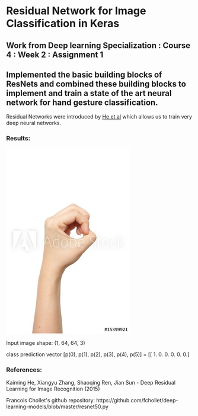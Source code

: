 # Residual Network for Image Classification in Keras

## Work from Deep learning Specialization : Course 4 : Week 2 : Assignment 1

## Implemented the basic building blocks of ResNets and combined these building blocks to implement and train a state of the art neural network for hand gesture classification.

Residual Networks were introduced by [He et al](https://arxiv.org/pdf/1512.03385.pdf) which allows us to train very deep neural networks.

### Results:

![](0.jpg)

<p> Input image shape: (1, 64, 64, 3) <br>
<p> class prediction vector [p(0), p(1), p(2), p(3), p(4), p(5)] = 
[[ 1.  0.  0.  0.  0.  0.] <br>



### References:

<p>    Kaiming He, Xiangyu Zhang, Shaoqing Ren, Jian Sun - Deep Residual Learning for Image Recognition (2015) <br>
<p>    Francois Chollet's github repository: https://github.com/fchollet/deep-learning-models/blob/master/resnet50.py <br>



